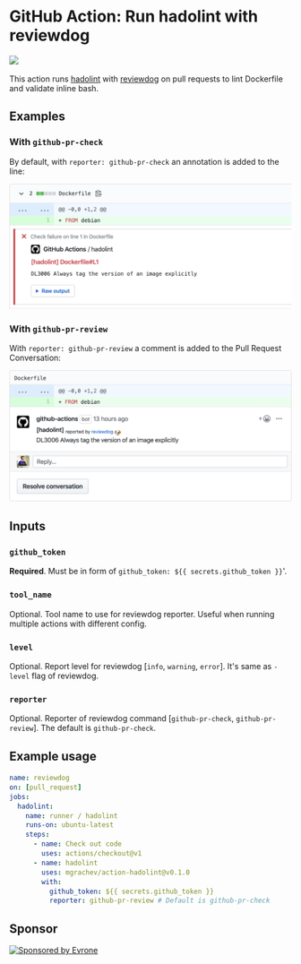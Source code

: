 # GitHub Action: Run hadolint with reviewdog

![](https://github.com/mgrachev/action-hadolint/workflows/Docker%20Image%20CI/badge.svg)

This action runs [hadolint](https://github.com/hadolint/hadolint) with
[reviewdog](https://github.com/reviewdog/reviewdog) on pull requests to lint Dockerfile 
and validate inline bash.

## Examples

### With `github-pr-check`

By default, with `reporter: github-pr-check` an annotation is added to the line:

![Example comment made by the action, with github-pr-check](./examples/example-github-pr-check.png)

### With `github-pr-review`

With `reporter: github-pr-review` a comment is added to the Pull Request Conversation:

![Example comment made by the action, with github-pr-review](./examples/example-github-pr-review.png)

## Inputs

### `github_token`

**Required**. Must be in form of `github_token: ${{ secrets.github_token }}`'.

### `tool_name`

Optional. Tool name to use for reviewdog reporter. Useful when running multiple
actions with different config.

### `level`

Optional. Report level for reviewdog [`info`, `warning`, `error`].
It's same as `-level` flag of reviewdog.

### `reporter`

Optional. Reporter of reviewdog command [`github-pr-check`, `github-pr-review`].
The default is `github-pr-check`.

## Example usage

```yml
name: reviewdog
on: [pull_request]
jobs:
  hadolint:
    name: runner / hadolint
    runs-on: ubuntu-latest
    steps:
      - name: Check out code
        uses: actions/checkout@v1
      - name: hadolint
        uses: mgrachev/action-hadolint@v0.1.0
        with:
          github_token: ${{ secrets.github_token }}
          reporter: github-pr-review # Default is github-pr-check
```

## Sponsor

<p>
  <a href="https://evrone.com/?utm_source=action-hadolint">
    <img src="https://solovev.one/static/evrone-sponsored-300.png" 
      alt="Sponsored by Evrone" width="210">
  </a>
</p>
